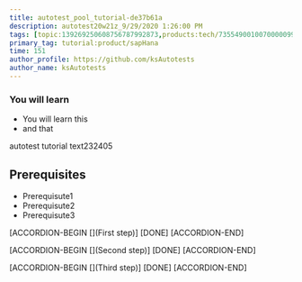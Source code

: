 ```yaml
---
title: autotest_pool_tutorial-de37b61a
description: autotest20w21z_9/29/2020 1:26:00 PM
tags: [topic:139269250608756787992873,products:tech/73554900100700000996,tutorial:experience/advanced]
primary_tag: tutorial:product/sapHana
time: 151
author_profile: https://github.com/ksAutotests
author_name: ksAutotests
---
```

### You will learn
- You will learn this
- and that

autotest tutorial text232405

## Prerequisites
- Prerequisute1
- Prerequisute2
- Prerequisute3

[ACCORDION-BEGIN [](First step)]
[DONE]
[ACCORDION-END]

[ACCORDION-BEGIN [](Second step)]
[DONE]
[ACCORDION-END]

[ACCORDION-BEGIN [](Third step)]
[DONE]
[ACCORDION-END]

